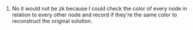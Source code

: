 1. No it would not be zk because I could check the color of every node in relation to every other node and record if they're the same color to reconstruct the original solution.
